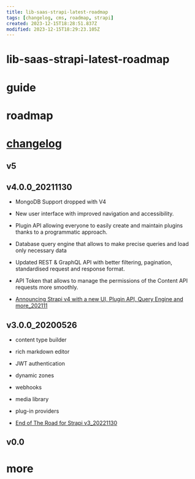 ```yaml
---
title: lib-saas-strapi-latest-roadmap
tags: [changelog, cms, roadmap, strapi]
created: 2023-12-15T18:28:51.837Z
modified: 2023-12-15T18:29:23.105Z
---
```


# lib-saas-strapi-latest-roadmap

# guide

# roadmap

# [changelog](https://strapi.io/changelog)

## v5

## v4.0.0_20211130

- MongoDB Support dropped with V4

- New user interface with improved navigation and accessibility.
- Plugin API allowing everyone to easily create and maintain plugins thanks to a programmatic approach.
- Database query engine that allows to make precise queries and load only necessary data
- Updated REST & GraphQL API with better filtering, pagination, standardised request and response format.
- API Token that allows to manage the permissions of the Content API requests more smoothly.

- [Announcing Strapi v4 with a new UI, Plugin API, Query Engine and more_202111](https://strapi.io/blog/announcing-strapi-v4)

## v3.0.0_20200526

- content type builder
- rich markdown editor
- JWT authentication
- dynamic zones
- webhooks
- media library
- plug-in providers

- [End of The Road for Strapi v3_20221130](https://strapi.io/blog/end-of-the-road-for-strapi-v3)

## v0.0

# more
